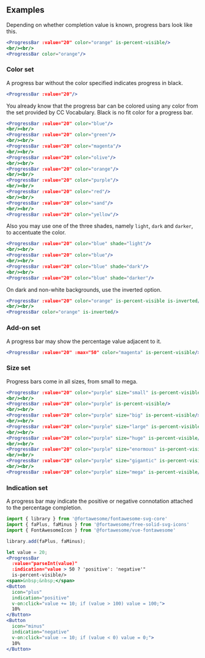 ## Examples

Depending on whether completion value is known, progress bars look like this.

```jsx
<ProgressBar :value="20" color="orange" is-percent-visible/>
<br/><br/>
<ProgressBar color="orange"/>
```

### Color set

A progress bar without the color specified indicates progress in black.

```jsx
<ProgressBar :value="20"/>
```

You already know that the progress bar can be colored using any color from the 
set provided by CC Vocabulary. Black is no fit color for a progress bar. 

```jsx
<ProgressBar :value="20" color="blue"/>
<br/><br/>
<ProgressBar :value="20" color="green"/>
<br/><br/>
<ProgressBar :value="20" color="magenta"/>
<br/><br/>
<ProgressBar :value="20" color="olive"/>
<br/><br/>
<ProgressBar :value="20" color="orange"/>
<br/><br/>
<ProgressBar :value="20" color="purple"/>
<br/><br/>
<ProgressBar :value="20" color="red"/>
<br/><br/>
<ProgressBar :value="20" color="sand"/>
<br/><br/>
<ProgressBar :value="20" color="yellow"/>
```

Also you may use one of the three shades, namely `light`, `dark` and `darker`, 
to accentuate the color.

```jsx
<ProgressBar :value="20" color="blue" shade="light"/>
<br/><br/>
<ProgressBar :value="20" color="blue"/>
<br/><br/>
<ProgressBar :value="20" color="blue" shade="dark"/>
<br/><br/>
<ProgressBar :value="20" color="blue" shade="darker"/>
```

On dark and non-white backgrounds, use the inverted option.

```jsx { "props": { "className": "dark-background" } }
<ProgressBar :value="20" color="orange" is-percent-visible is-inverted/>
<br/><br/>
<ProgressBar color="orange" is-inverted/>
```

### Add-on set

A progress bar may show the percentage value adjacent to it.

```jsx
<ProgressBar :value="20" :max="50" color="magenta" is-percent-visible/>
```

### Size set

Progress bars come in all sizes, from small to mega.

```jsx { "props": { "className": "contain-content" } }
<ProgressBar :value="20" color="purple" size="small" is-percent-visible/>
<br/><br/>
<ProgressBar :value="20" color="purple" is-percent-visible/>
<br/><br/>
<ProgressBar :value="20" color="purple" size="big" is-percent-visible/>
<br/><br/>
<ProgressBar :value="20" color="purple" size="large" is-percent-visible/>
<br/><br/>
<ProgressBar :value="20" color="purple" size="huge" is-percent-visible/>
<br/><br/>
<ProgressBar :value="20" color="purple" size="enormous" is-percent-visible/>
<br/><br/>
<ProgressBar :value="20" color="purple" size="gigantic" is-percent-visible/>
<br/><br/>
<ProgressBar :value="20" color="purple" size="mega" is-percent-visible/>
```

### Indication set

A progress bar may indicate the positive or negative connotation attached to the
percentage completion.

```jsx
import { library } from '@fortawesome/fontawesome-svg-core'
import { faPlus, faMinus } from '@fortawesome/free-solid-svg-icons'
import { FontAwesomeIcon } from '@fortawesome/vue-fontawesome'

library.add(faPlus, faMinus);

let value = 20;
<ProgressBar 
  :value="parseInt(value)"
  :indication="value > 50 ? 'positive': 'negative'"
  is-percent-visible/>
<span>&nbsp;&nbsp;</span>
<Button
  icon="plus"
  indication="positive"
  v-on:click="value += 10; if (value > 100) value = 100;">
  10%
</Button>
<Button 
  icon="minus" 
  indication="negative" 
  v-on:click="value -= 10; if (value < 0) value = 0;">
  10%
</Button>
```
